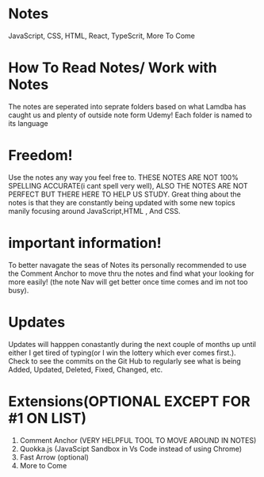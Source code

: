 # Notes
JavaScript, CSS, HTML, React, TypeScrit, More To Come

# How To Read Notes/ Work with Notes

The notes are seperated into seprate folders based on what Lamdba has caught us and plenty of outside note form Udemy!
Each folder is named to its language

# Freedom!
Use the notes any way you feel free to. THESE NOTES ARE NOT 100% SPELLING ACCURATE(i cant spell very well), ALSO THE NOTES ARE NOT PERFECT BUT THERE HERE TO HELP US STUDY. Great thing about the notes is that they are constantly being updated with some new topics manily focusing around JavaScript,HTML , And CSS.

# important information!
To better navagate the seas of Notes its personally recommended to use the Comment Anchor to move thru the notes and find what your looking for more easily! (the note Nav will get better once time comes and im not too busy).

# Updates
Updates will happpen conastantly during the next couple of months up until either I get tired of typing(or I win the lottery which ever comes first.). Check to see the commits on the Git Hub to regularly see what is being Added, Updated, Deleted, Fixed, Changed, etc. 

# Extensions(OPTIONAL EXCEPT FOR #1 ON LIST)
1) Comment Anchor (VERY HELPFUL TOOL TO MOVE AROUND IN NOTES)
2) Quokka.js (JavaScipt Sandbox in Vs Code instead of using Chrome)
3) Fast Arrow (optional)
4) More to Come
